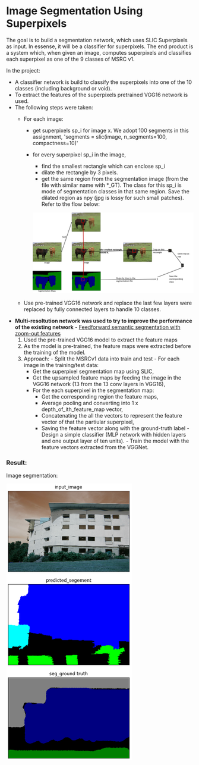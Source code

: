 # Image Segmentation Using Superpixels

The goal is to build a segmentation network, which uses SLIC Superpixels as input. In essense, it will be a classifier for superpixels. 
The end product is a system which, when given an image, computes superpixels and classifies each superpixel as one of the 9 classes of MSRC v1.

In the project:
- A classifier network is build to classify the superpixels into one of the 10 classes (including background or void).
- To extract the features of the superpixels pretrained VGG16 network is used.
- The following steps were taken:
  - For each image:
    - get superpixels sp_i for image x. We adopt 100 segments in this assignment, 'segments = slic(image, n_segments=100, compactness=10)'
    - for every superpixel sp_i in the image,
      - find the smallest rectangle which can enclose sp_i
      - dilate the rectangle by 3 pixels.
      - get the same region from the segmentation image (from the file with similar name with *_GT). The class for this sp_i is mode of segmentation classes in that same region. Save the dilated region as npy (jpg is lossy for such small patches). Refer to the flow below:
      
      ![alt text](./images/steps.png?raw=true "Steps to follow")
      
  - Use pre-trained VGG16 network and replace the last few layers were replaced by fully connected layers to handle 10 classes.
- **Multi-resoltution network was used to try to improve the performance of the existing network** - [Feedforward semantic segmentation with zoom-out features](https://www.cv-foundation.org/openaccess/content_cvpr_2015/papers/Mostajabi_Feedforward_Semantic_Segmentation_2015_CVPR_paper.pdf)
    1. Used the pre-trained VGG16 model to extract the feature maps
    2. As the model is pre-trained, the feature maps were extracted before the training of the model.
    3. Approach:
      - Split the MSRCv1 data into train and test
      - For each image in the training/test data:
        - Get the superpixel segmentation map using SLIC,
        - Get the upsampled feature maps by feeding the image in the VGG16 network (13 from the 13 conv layers in VGG16),
        - For the each superpixel in the segmentation map:
          - Get the corresponding region the feature maps,
          - Average pooling and converting into 1 x depth_of_ith_feature_map vector,
          - Concatenating the all the vectors to represent the feature vector of that the partiular superpixel,
          - Saving the feature vector along with the ground-truth label
      - Design a simple classifier (MLP network with hidden layers and one output layer of ten units).
      - Train the model with the feature vectors extracted from the VGGNet.
 
 ### Result:
 Image segmentation: 
 
 ![alt text](./images/seg_result.PNG?raw=true "Segmentation results")
